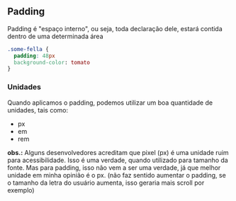 ## Padding

Padding é "espaço interno", ou seja, toda declaração dele, estará contida dentro de uma determinada área

```css
.some-fella {
  padding: 48px
  background-color: tomato
}

```

### Unidades

Quando aplicamos o padding, podemos utilizar um boa quantidade de unidades, tais como:

- px
- em
- rem

**obs.:** Alguns desenvolvedores acreditam que pixel (px) é uma unidade ruim para acessibilidade. Isso é uma verdade, quando utilizado para tamanho da fonte.
Mas para padding, isso não vem a ser uma verdade, já que melhor unidade em minha opinião é o px. (não faz sentido aumentar o padding, se o tamanho da letra do usuário aumenta, isso geraria mais scroll por exemplo)
